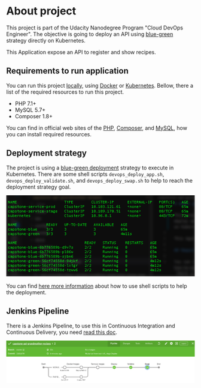 # About project

This project is part of the Udacity Nanodegree Program "Cloud DevOps Engineer". The objective is going to deploy an API using [blue-green](https://martinfowler.com/bliki/BlueGreenDeployment.html) strategy directly on Kubernetes.

This Application expose an API to register and show recipes.

## Requirements to run application

You can run this project [locally](./docs/how-to-run-application-locally.md), using [Docker](./docs/how-to-use-docker-to-application.md) or [Kubernetes](./docs/how-to-use-kubernetes-to-application.md). Bellow, there a list of the required resources to run this project.

* PHP 7.1+
* MySQL 5.7+
* Composer 1.8+

You can find in official web sites of the [PHP](https://www.php.net/downloads.php#v7.1.32), [Composer](https://getcomposer.org/doc/00-intro.md), and [MySQL](https://www.mysql.com), how you can install required resources.

## Deployment strategy

The project is using a [blue-green deployment](https://martinfowler.com/bliki/BlueGreenDeployment.html) strategy to execute in Kubernetes. There are some shell scripts `devops_deploy_app.sh`, `devops_deploy_validate.sh`, and `devops_deploy_swap.sh` to help to reach the deployment strategy goal.

![alt blue-green resources](./docs/images/deployment-strategy/blue-green-kubernetes-resources.png)

You can find [here more information](./docs/how-to-use-shell-script-to-blue-green-deployment.md) about how to use shell scripts to help the deployment.

## Jenkins Pipeline

There is a Jenkins Pipeline, to use this in Continuous Integration and Continuous Delivery, you need [read this doc](./docs/how-to-execute-pipeline.md).

![alt jenkins pipeline](./docs/images/pipeline/jenkins-pipeline-first-execution.png)